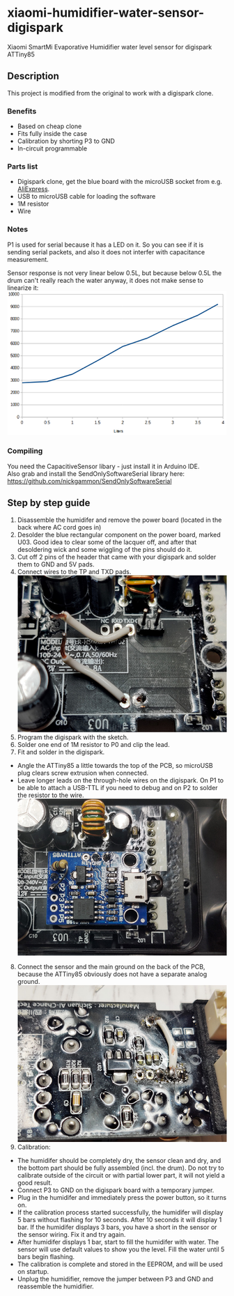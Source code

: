 # xiaomi-humidifier-water-sensor-digispark
Xiaomi SmartMi Evaporative Humidifier water level sensor for digispark ATTiny85

## Description
This project is modified from the original to work with a digispark clone.

### Benefits
- Based on cheap clone
- Fits fully inside the case
- Calibration by shorting P3 to GND
- In-circuit programmable

### Parts list
- Digispark clone, get the blue board with the microUSB socket from e.g. <a href="https://www.aliexpress.com/wholesale?SearchText=attiny85+blue">AliExpress</a>.
- USB to microUSB cable for loading the software
- 1M resistor
- Wire

### Notes
P1 is used for serial because it has a LED on it. So you can see if it is sending serial packets, and also it does not interfer with capacitance measurement.

Sensor response is not very linear below 0.5L, but because below 0.5L the drum can't really reach the water anyway, it does not make sense to linearize it:  
![Sensor linearization](pics/sensor-lin.png)

### Compiling
You need the CapacitiveSensor libary - just install it in Arduino IDE.  
Also grab and install the SendOnlySoftwareSerial library here: https://github.com/nickgammon/SendOnlySoftwareSerial

## Step by step guide
1. Disassemble the humidifer and remove the power board (located in the back where AC cord goes in)
2. Desolder the blue rectangular component on the power board, marked U03. Good idea to clear some of the lacquer off, and after that desoldering wick and some wiggling of the pins should do it.
3. Cut off 2 pins of the header that came with your digispark and solder them to GND and 5V pads.
4. Connect wires to the TP and TXD pads.  
![PCB front](pics/pcb-front.jpg)
5. Program the digispark with the sketch.
6. Solder one end of 1M resistor to P0 and clip the lead.
7. Fit and solder in the digispark.
- Angle the ATTiny85 a little towards the top of the PCB, so microUSB plug clears screw extrusion when connected.
- Leave longer leads on the through-hole wires on the digispark. On P1 to be able to attach a USB-TTL if you need to debug and on P2 to solder the resistor to the wire.  
![PCB finished](pics/pcb-finished.jpg)
8. Connect the sensor and the main ground on the back of the PCB, because the ATTiny85 obviously does not have a separate analog ground.  
![PCB rear](pics/pcb-rear.jpg)
9. Calibration:
- The humidifer should be completely dry, the sensor clean and dry, and the bottom part should be fully assembled (incl. the drum). Do not try to calibrate outside of the circuit or with partial lower part, it will not yield a good result.
- Connect P3 to GND on the digispark board with a temporary jumper.
- Plug in the humidifer and immediately press the power button, so it turns on.
- If the calibration process started successfully, the humidifer will display 5 bars without flashing for 10 seconds. After 10 seconds it will display 1 bar. If the humidifer displays 3 bars, you have a short in the sensor or the sensor wiring. Fix it and try again.
- After humidifer displays 1 bar, start to fill the humidifer with water. The sensor will use default values to show you the level. Fill the water until 5 bars begin flashing.
- The calibration is complete and stored in the EEPROM, and will be used on startup.
- Unplug the humidifier, remove the jumper between P3 and GND and reassemble the humidifier.
